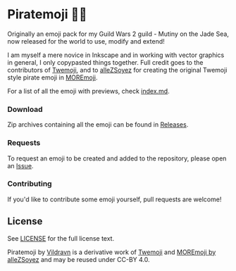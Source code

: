 # Piratemoji 🏴‍☠️

Originally an emoji pack for my Guild Wars 2 guild - Mutiny on the Jade Sea, now released for the world to use, modify and extend!

I am myself a mere novice in Inkscape and in working with vector graphics in general, I only copypasted things together. Full credit goes to the contributors of [Twemoji](https://github.com/jdecked/twemoji), and to [alleZSoyez](https://allezsoyez.com/) for creating the original Twemoji style pirate emoji in [MOREmoji](https://moremoji.allezsoyez.com/).

For a list of all the emoji with previews, check [index.md](index.md).

### Download

Zip archives containing all the emoji can be found in [Releases](https://github.com/vildravn/Piratemoji/releases).

### Requests

To request an emoji to be created and added to the repository, please open an [Issue](https://github.com/Vildravn/Piratemoji/issues/new).

### Contributing

If you'd like to contribute some emoji yourself, pull requests are welcome!

## License

See [LICENSE](LICENSE) for the full license text.

Piratemoji by [Vildravn](https://vildravn.dev) is a derivative work of [Twemoji](https://github.com/jdecked/twemoji) and [MOREmoji by alleZSoyez](https://moremoji.allezsoyez.com/) and may be reused under CC-BY 4.0.